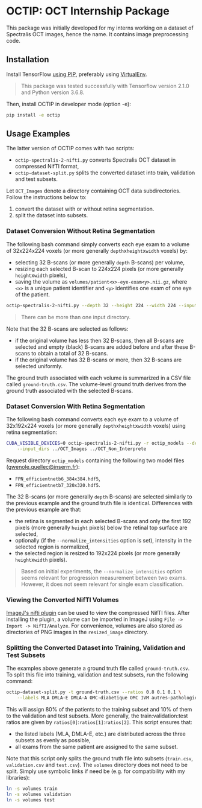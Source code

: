# OCTIP: OCT Internship Package

This package was initially developed for my interns working on a dataset of Spectralis OCT images, hence the name.
It contains image preprocessing code.

## Installation

Install TensorFlow [using PIP](https://www.tensorflow.org/install/pip?lang=python3), preferably
using [VirtualEnv](https://www.tensorflow.org/install/pip?lang=python3#2-create-a-virtual-environment-recommended).

> This package was tested successfully with Tensorflow version 2.1.0 and Python version 3.6.8. 

Then, install OCTIP in developer mode (option -e):
```bash
pip install -e octip
```

## Usage Examples

The latter version of OCTIP comes with two scripts:
* `octip-spectralis-2-nifti.py` converts Spectralis OCT dataset in compressed NifTI format,
* `octip-dataset-split.py` splits the converted dataset into train, validation and test subsets.

Let `OCT_Images` denote a directory containing OCT data subdirectories. Follow the instructions below to:
1. convert the dataset with or without retina segmentation.
2. split the dataset into subsets.

### Dataset Conversion Without Retina Segmentation

The following bash command simply converts each eye exam to a volume of 32x224x224 voxels (or more
generally `depth`x`height`x`width` voxels) by:
* selecting 32 B-scans (or more generally `depth` B-scans) per volume,
* resizing each selected B-scan to 224x224 pixels (or more generally `height`x`width` pixels),
* saving the volume as `volumes/patient<x>-eye-exam<y>.nii.gz`, where `<x>` is a unique patient
identifier and `<y>` identifies one exam of one eye of the patient.

```bash
octip-spectralis-2-nifti.py --depth 32 --height 224 --width 224 --input_dirs ../OCT_Images
```
> There can be more than one input directory.

Note that the 32 B-scans are selected as follows:
* if the original volume has less then 32 B-scans, then all B-scans are selected and empty (black)
B-scans are added before and after these B-scans to obtain a total of 32 B-scans.
* if the original volume has 32 B-scans or more, then 32 B-scans are selected uniformly.

The ground truth associated with each volume is summarized in a CSV file called `ground-truth.csv`.
The volume-level ground truth derives from the ground truth associated with the selected B-scans.

### Dataset Conversion With Retina Segmentation

The following bash command converts each eye exam to a volume of 32x192x224 voxels (or more generally
`depth`x`height`x`width` voxels) using retina segmentation:

```bash
CUDA_VISIBLE_DEVICES=0 octip-spectralis-2-nifti.py -r octip_models --depth 32 --height 192 --width 224 \
    --input_dirs ../OCT_Images ../OCT_Non_Interprete
```

Request directory `octip_models` containing the following two model files (gwenole.quellec@inserm.fr):
* `FPN_efficientnetb6_384x384.hdf5`,
* `FPN_efficientnetb7_320x320.hdf5`.

The 32 B-scans (or more generally `depth` B-scans) are selected similarly to the previous example
and the ground truth file is identical. Differences with the previous example are that:
* the retina is segmented in each selected B-scans and only the first 192 pixels
(more generally `height` pixels) below the retinal top surface are selected,
* optionally (if the `--normalize_intensities` option is set), intensity in the selected region is
normalized,
* the selected region is resized to 192x224 pixels (or more generally `height`x`width` pixels).

> Based on initial experiments, the `--normalize_intensities` option seems relevant for progression
> measurement between two exams. However, it does not seem relevant for single exam classification. 

### Viewing the Converted NifTI Volumes

[ImageJ's nifti plugin](https://imagej.nih.gov/ij/plugins/nifti.html) can be used to view the
compressed NifTI files. After installing the plugin, a volume can be imported in ImageJ using
`File -> Import -> NifTI/Analyze`. For convenience, volumes are also stored as directories of PNG
images in the `resized_image` directory.

### Splitting the Converted Dataset into Training, Validation and Test Subsets

The examples above generate a ground truth file called `ground-truth.csv`. To split this file
into training, validation and test subsets, run the following command:

```bash
octip-dataset-split.py -t ground-truth.csv --ratios 0.8 0.1 0.1 \
    --labels MLA DMLA-E DMLA-A OMC-diabetique OMC IVM autres-pathologies
```

This will assign 80% of the patients to the training subset and 10% of them to the validation and
test subsets. More generally, the train:validation:test ratios are given by
`ratios[0]`:`ratios[1]`:`ratios[2]`. This script ensures that:
* the listed labels (MLA, DMLA-E, etc.) are distributed across the three subsets as evenly as possible,
* all exams from the same patient are assigned to the same subset.

Note that this script only splits the ground truth file into subsets (`train.csv`, `validation.csv`
and `test.csv`). The `volumes` directory does not need to be split. Simply use symbolic links if
need be (e.g. for compatibility with my libraries):

```bash
ln -s volumes train
ln -s volumes validation
ln -s volumes test
```
